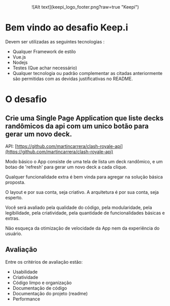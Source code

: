 
<div style="margin: 0 auto; display: block; text-align: center;">
![Alt text](keepi_logo_footer.png?raw=true "Keepi")
</div>

# Bem vindo ao desafio Keep.i


Devem ser utilizadas as seguintes tecnologias :

* Qualquer Framework de estilo
* Vue.js
* Nodejs
* Testes (Que achar necessário)
* Qualquer tecnologia ou padrão complementar as citadas anteriormente são permitidas com as devidas justificativas no README.

# O desafio
## Crie uma Single Page Application que liste decks randômicos da api com um unico botão para gerar um novo deck.

API: [https://github.com/martincarrera/clash-royale-api](https://github.com/martincarrera/clash-royale-api)

Modo básico o App consiste de uma tela de lista um deck randômico, e um botao de 'refresh' para gerar um novo deck a cada clique.

Qualquer funcionalidade extra é bem vinda para agregar na solução básica proposta.

O layout e por sua conta, seja criativo.
A arquitetura é por sua conta, seja esperto.

Você será avaliado pela qualidade do código, pela modularidade, pela legibilidade, pela criatividade, pela quantidade de funcionalidades básicas e extras.

Não esqueça da otimização de velocidade da App nem da experiência do usuário.


## Avaliação

Entre os critérios de avaliação estão:

* Usabilidade
* Criatividade
* Código limpo e organização
* Documentação de código
* Documentação do projeto (readme)
* Performance